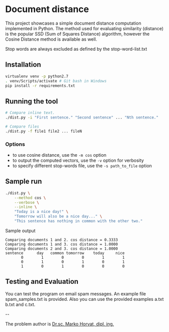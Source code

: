 # Document distance

This project showcases a simple document distance computation implemented in
Python. The method used for evaluating similarity (distance) is the popular SSD
(Sum of Squares Distance) algorithm, however the Cosine Distance method is
available as well.

Stop words are always excluded as defined by the stop-word-list.txt

## Installation

```sh
virtualenv venv -p python2.7
. venv/Scripts/activate # Git bash in Windows
pip install -r requirements.txt
```

## Running the tool

```sh
# Compare inline text.
./dist.py -i "First sentence." "Second sentence" ... "Nth sentence."

# Compare files
./dist.py -f file1 file2 ... fileN
```

### Options

* to use cosine distance, use the `-m cos` option
* to output the computed vectors, use the `-v` option for verbosity
* to specify different stop-words file, use the `-s path_to_file` option


## Sample run

```sh
./dist.py \
    --method cos \
    --verbose \
    --inline \
    "Today is a nice day!" \
    "Tomorrow will also be a nice day..." \
    "This sentence has nothing in common with the other two."
```

Sample output

```
Comparing documents 1 and 2. cos distance = 0.3333
Comparing documents 1 and 3. cos distance = 1.0000
Comparing documents 2 and 3. cos distance = 1.0000
sentence      day   common tomorrow    today     nice
       0        1        0        0        1        1
       0        1        0        1        0        1
       1        0        1        0        0        0
```

## Testing and Evaluation

You can test the program on email spam messages. An example file
spam_samples.txt is provided. Also you can use the provided examples a.txt
b.txt and c.txt.

--

The problem author is
[Dr.sc. Marko Horvat, dipl. ing.](http://marko-horvat.name/site/)
